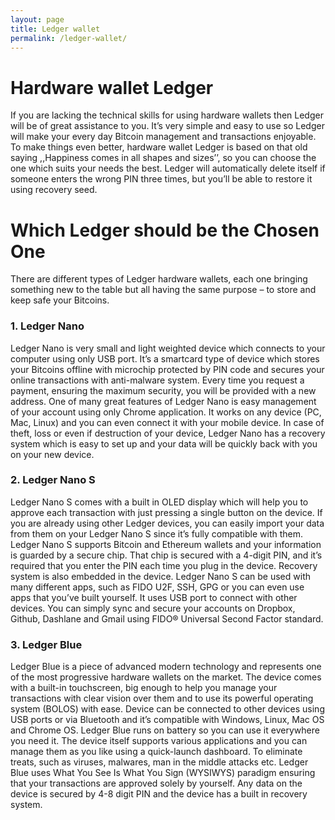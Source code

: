 ```yaml
---
layout: page
title: Ledger wallet
permalink: /ledger-wallet/
---
```

# Hardware wallet Ledger
If you are lacking the technical skills for using hardware wallets then Ledger will be of great assistance to you. It’s very simple and easy to use so Ledger will make your every day Bitcoin management and transactions enjoyable. To make things even better, hardware wallet Ledger is based on that old saying ,,Happiness comes in all shapes and sizes’’, so you can choose the one which suits your needs the best. Ledger will automatically delete itself if someone enters the wrong PIN three times, but you’ll be able to restore it using recovery seed.
# Which Ledger should be the Chosen One
There are different types of Ledger hardware wallets, each one bringing something new to the table but all having the same purpose – to store and keep safe your Bitcoins.
### 1. Ledger Nano
Ledger Nano is very small and light weighted device which connects to your computer using only USB port. It’s a smartcard type of device which stores your Bitcoins offline with microchip protected by PIN code and secures your online transactions with anti-malware system. Every time you request a payment, ensuring the maximum security, you will be provided with a new address. One of many great features of Ledger Nano is easy management of your account using only Chrome application. It works on any device (PC, Mac, Linux) and you can even connect it with your mobile device. In case of theft, loss or even if destruction of your device, Ledger Nano has a recovery system which is easy to set up and your data will be quickly back with you on your new device.
### 2. Ledger Nano S
Ledger Nano S comes with a built in OLED display which will help you to approve each transaction with just pressing a single button on the device. If you are already using other Ledger devices, you can easily import your data from them on your Ledger Nano S since it’s fully compatible with them. Ledger Nano S supports Bitcoin and Ethereum wallets and your information is guarded by a secure chip. That chip is secured with a 4-digit PIN, and it’s required that you enter the PIN each time you plug in the device. Recovery system is also embedded in the device. Ledger Nano S can be used with many different apps, such as FIDO U2F, SSH, GPG or you can even use apps that you’ve built yourself. It uses USB port to connect with other devices. You can simply sync and secure your accounts on Dropbox, Github, Dashlane and Gmail using FIDO® Universal Second Factor standard.
### 3. Ledger Blue
Ledger Blue is a piece of advanced modern technology and represents one of the most progressive hardware wallets on the market. The device comes with a built-in touchscreen, big enough to help you manage your transactions with clear vision over them and to use its powerful operating system (BOLOS) with ease. Device can be connected to other devices using USB ports or via Bluetooth and it’s compatible with Windows, Linux, Mac OS and Chrome OS. Ledger Blue runs on battery so you can use it everywhere you need  it. The device itself supports various applications and you can manage them as you like using a quick-launch dashboard. To eliminate treats, such as viruses, malwares, man in the middle attacks etc. Ledger Blue uses What You See Is What You Sign (WYSIWYS) paradigm ensuring that your transactions are approved solely by yourself. Any data on the device is secured by 4-8 digit PIN and the device has a built in recovery system.
